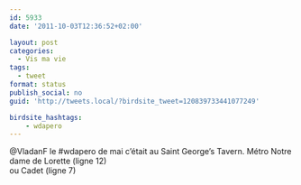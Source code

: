 ```yaml
---
id: 5933
date: '2011-10-03T12:36:52+02:00'

layout: post
categories:
  - Vis ma vie
tags:
  - tweet
format: status
publish_social: no
guid: 'http://tweets.local/?birdsite_tweet=120839733441077249'

birdsite_hashtags:
    - wdapero
---
```


@VladanF le #wdapero de mai c’était au Saint George’s Tavern. Métro Notre dame de Lorette (ligne 12)  
ou Cadet (ligne 7)